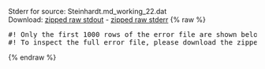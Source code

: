 Stderr for source:  Steinhardt.md_working_22.dat   
Download: [zipped raw stdout](Steinhardt.md_working_22.dat.plumed_master.stdout.txt.zip) - [zipped raw stderr](Steinhardt.md_working_22.dat.plumed_master.stderr.txt.zip) 
{% raw %}
<pre>
#! Only the first 1000 rows of the error file are shown below
#! To inspect the full error file, please download the zipped raw stderr file above
</pre>
{% endraw %}
